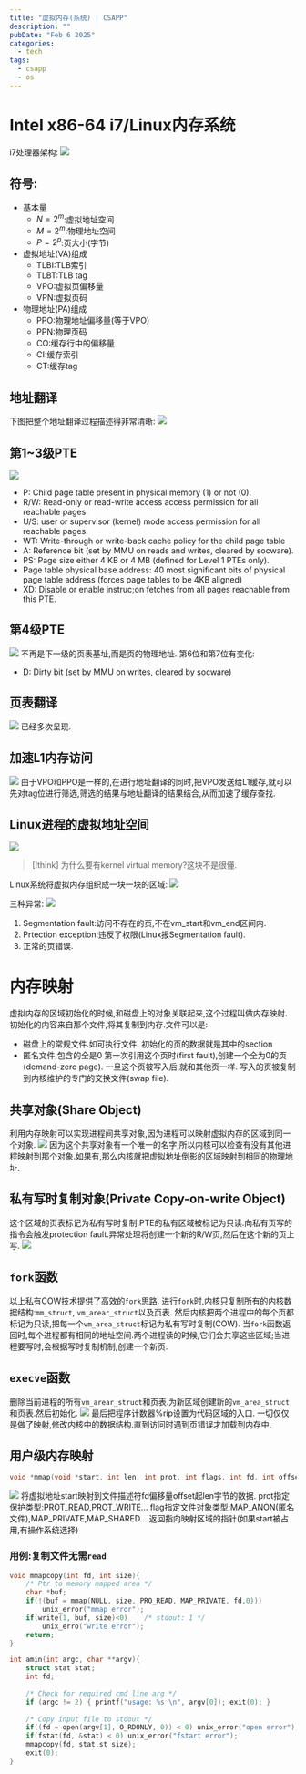 ```yaml
---
title: "虚拟内存(系统) | CSAPP"
description: ""
pubDate: "Feb 6 2025"
categories:
  - tech
tags:
  - csapp
  - os
---
```


# Intel x86-64 i7/Linux内存系统
i7处理器架构:
![](attachments/Pasted%20image%2020250206172220.png)
## 符号:
- 基本量
	- $N=2^m$:虚拟地址空间
	- $M=2^m$:物理地址空间
	- $P=2^p$:页大小(字节)
- 虚拟地址(VA)组成
	- TLBI:TLB索引
	- TLBT:TLB tag
	- VPO:虚拟页偏移量
	- VPN:虚拟页码
- 物理地址(PA)组成
	- PPO:物理地址偏移量(等于VPO)
	- PPN:物理页码
	- CO:缓存行中的偏移量
	- CI:缓存索引
	- CT:缓存tag

## 地址翻译
下图把整个地址翻译过程描述得非常清晰:
![](attachments/Pasted%20image%2020250206173424.png)

## 第1~3级PTE
![](attachments/Pasted%20image%2020250206174113.png)
- P: Child page table present in physical memory (1) or not (0).
- R/W: Read-only or read-write access access permission for all reachable pages.
- U/S: user or supervisor (kernel) mode access permission for all reachable pages.
- WT: Write-through or write-back cache policy for the child page table
- A: Reference bit (set by MMU on reads and writes, cleared by socware).
- PS: Page size either 4 KB or 4 MB (defined for Level 1 PTEs only).
- Page table physical base address: 40 most significant bits of physical page table address (forces page tables to be 4KB aligned)
- XD: Disable or enable instruc;on fetches from all pages reachable from this PTE.
## 第4级PTE
![](attachments/Pasted%20image%2020250206175028.png)
不再是下一级的页表基址,而是页的物理地址.
第6位和第7位有变化:
- D: Dirty bit (set by MMU on writes, cleared by socware)

## 页表翻译
![](attachments/Pasted%20image%2020250206175410.png)
已经多次呈现.

## 加速L1内存访问
![](attachments/Pasted%20image%2020250206182631.png)
由于VPO和PPO是一样的,在进行地址翻译的同时,把VPO发送给L1缓存,就可以先对tag位进行筛选,筛选的结果与地址翻译的结果结合,从而加速了缓存查找.

## Linux进程的虚拟地址空间
![](attachments/Pasted%20image%2020250206183123.png)
> [!think]
> 为什么要有kernel virtual memory?这块不是很懂.

Linux系统将虚拟内存组织成一块一块的区域:
![](attachments/Pasted%20image%2020250206184609.png)

三种异常:
![](attachments/Pasted%20image%2020250206184855.png)
1. Segmentation fault:访问不存在的页,不在vm_start和vm_end区间内.
2. Prtection exception:违反了权限(Linux报Segmentation fault).
3. 正常的页错误.

# 内存映射
虚拟内存的区域初始化的时候,和磁盘上的对象关联起来,这个过程叫做内存映射.
初始化的内容来自那个文件,将其复制到内存.文件可以是:
- 磁盘上的常规文件.如可执行文件.
	初始化的页的数据就是其中的section
- 匿名文件,包含的全是0
	第一次引用这个页时(first fault),创建一个全为0的页(demand-zero page).
	一旦这个页被写入后,就和其他页一样.
	写入的页被复制到内核维护的专门的交换文件(swap file).
## 共享对象(Share Object)
利用内存映射可以实现进程间共享对象,因为进程可以映射虚拟内存的区域到同一个对象.
![](attachments/Pasted%20image%2020250207100746.png)
因为这个共享对象有一个唯一的名字,所以内核可以检查有没有其他进程映射到那个对象.如果有,那么内核就把虚拟地址倒影的区域映射到相同的物理地址.

## 私有写时复制对象(Private Copy-on-write Object)
这个区域的页表标记为私有写时复制.PTE的私有区域被标记为只读.向私有页写的指令会触发protection fault.异常处理将创建一个新的R/W页,然后在这个新的页上写.
![](attachments/Pasted%20image%2020250207102141.png)

## `fork`函数
以上私有COW技术提供了高效的`fork`思路.
进行`fork`时,内核只复制所有的内核数据结构:`mm_struct`, `vm_arear_struct`以及页表.
然后内核把两个进程中的每个页都标记为只读,把每一个`vm_area_struct`标记为私有写时复制(COW).
当`fork`函数返回时,每个进程都有相同的地址空间.两个进程读的时候,它们会共享这些区域;当进程要写时,会根据写时复制机制,创建一个新页.

## `execve`函数
删除当前进程的所有`vm_arear_struct`和页表.为新区域创建新的`vm_area_struct`和页表.然后初始化.
![](attachments/Pasted%20image%2020250207112009.png)
最后把程序计数器%rip设置为代码区域的入口.
一切仅仅是做了映射,修改内核中的数据结构.直到访问时遇到页错误才加载到内存中.

## 用户级内存映射
```c
void *mmap(void *start, int len, int prot, int flags, int fd, int offset);
```
![](attachments/Pasted%20image%2020250207112924.png)
将虚拟地址start映射到文件描述符fd偏移量offset起len字节的数据.
prot指定保护类型:PROT_READ,PROT_WRITE...
flag指定文件对象类型:MAP_ANON(匿名文件),MAP_PRIVATE,MAP_SHARED...
返回指向映射区域的指针(如果start被占用,有操作系统选择)
### 用例:复制文件无需`read`
```c
void mmapcopy(int fd, int size){
	/* Ptr to memory mapped area */
	char *buf;
	if(!(buf = mmap(NULL, size, PRO_READ, MAP_PRIVATE, fd,0)))
		unix_error("mmap error");
	if(write(1, buf, size)<0)    /* stdout: 1 */
		unix_erro("write error");
	return;
}

int amin(int argc, char **argv){
	struct stat stat; 
	int fd; 
	
	/* Check for required cmd line arg */ 
	if (argc != 2) { printf("usage: %s \n", argv[0]); exit(0); } 
	
	/* Copy input file to stdout */ 
	if((fd = open(argv[1], O_RDONLY, 0)) < 0) unix_error("open error");
	if(fstat(fd, &stat) < 0) unix_error("fstart error"); 
	mmapcopy(fd, stat.st_size); 
	exit(0);
}
```